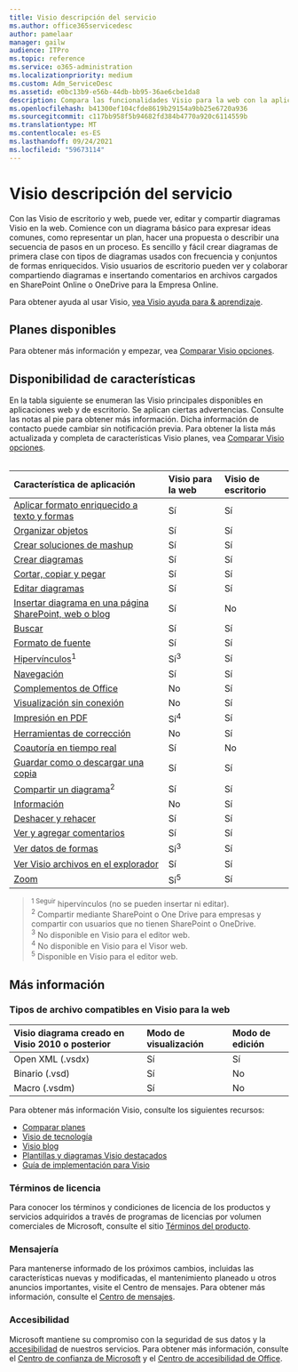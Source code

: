 ```yaml
---
title: Visio descripción del servicio
ms.author: office365servicedesc
author: pamelaar
manager: gailw
audience: ITPro
ms.topic: reference
ms.service: o365-administration
ms.localizationpriority: medium
ms.custom: Adm_ServiceDesc
ms.assetid: e0bc13b9-e56b-44db-bb95-36ae6cbe1da8
description: Compara las funcionalidades Visio para la web con la aplicación Visio escritorio.
ms.openlocfilehash: b41300ef104cfde8619b29154a9bb25e6720a936
ms.sourcegitcommit: c117bb958f5b94682fd384b4770a920c6114559b
ms.translationtype: MT
ms.contentlocale: es-ES
ms.lasthandoff: 09/24/2021
ms.locfileid: "59673114"
---
```

# <a name="visio-service-description"></a>Visio descripción del servicio

Con las Visio de escritorio y web, puede ver, editar y compartir diagramas Visio en la web. Comience con un diagrama básico para expresar ideas comunes, como representar un plan, hacer una propuesta o describir una secuencia de pasos en un proceso. Es sencillo y fácil crear diagramas de primera clase con tipos de diagramas usados con frecuencia y conjuntos de formas enriquecidos. Visio usuarios de escritorio pueden ver y colaborar compartiendo diagramas e insertando comentarios en archivos cargados en SharePoint Online o OneDrive para la Empresa Online.

Para obtener ayuda al usar Visio, [vea Visio ayuda para & aprendizaje](https://support.office.com/visio).

## <a name="available-plans"></a>Planes disponibles

Para obtener más información y empezar, vea [Comparar Visio opciones](https://www.microsoft.com/microsoft-365/visio/microsoft-visio-plans-and-pricing-compare-visio-options).
  
## <a name="feature-availability"></a>Disponibilidad de características

En la tabla siguiente se enumeran las Visio principales disponibles en aplicaciones web y de escritorio. Se aplican ciertas advertencias. Consulte las notas al pie para obtener más información. Dicha información de contacto puede cambiar sin notificación previa. Para obtener la lista más actualizada y completa de características Visio planes, vea [Comparar Visio opciones](https://www.microsoft.com/microsoft-365/visio/microsoft-visio-plans-and-pricing-compare-visio-options).<br><br> 

| Característica de aplicación | Visio para la web | Visio de escritorio |
|:-----|:-----|:-----|
|[Aplicar formato enriquecido a texto y formas](visio-features.md#apply-rich-formatting-to-text-and-shapes)|Sí |Sí |
|[Organizar objetos](visio-features.md#arrange-objects)|Sí |Sí |
|[Crear soluciones de mashup](visio-features.md#build-mashup-solutions)|Sí |Sí |
|[Crear diagramas](visio-features.md#create-diagrams)|Sí |Sí |
|[Cortar, copiar y pegar](visio-features.md#cut-copy-and-paste)|Sí |Sí |
|[Editar diagramas](visio-features.md#edit-diagrams)|Sí |Sí |
|[Insertar diagrama en una página SharePoint, web o blog](visio-features.md#embed-diagram-in-a-sharepoint-web-or-blog-page)|Sí |No |
|[Buscar](visio-features.md#find)|Sí |Sí |
|[Formato de fuente](visio-features.md#font-formatting)|Sí |Sí |
|[Hipervínculos](visio-features.md#hyperlinks)<sup>1</sup>|Sí<sup>3</sup>|Sí |
|[Navegación](visio-features.md#navigation)|Sí |Sí |
|[Complementos de Office](visio-features.md#office-add-ins)|No |Sí |
|[Visualización sin conexión](visio-features.md#offline-viewing)|No |Sí |
|[Impresión en PDF](visio-features.md#print-to-pdf)|Sí<sup>4</sup>|Sí |
|[Herramientas de corrección](visio-features.md#proofing-tools)|No |Sí |
|[Coautoría en tiempo real](visio-features.md#real-time-co-authoring)|Sí |No |
|[Guardar como o descargar una copia](visio-features.md#save-as-or-download-a-copy)|Sí |Sí |
|[Compartir un diagrama](visio-features.md#share-a-diagram)<sup>2</sup>|Sí |Sí |
|[Información](visio-features.md#tell-me)|No |Sí |
|[Deshacer y rehacer](visio-features.md#undo-and-redo)|Sí |Sí |
|[Ver y agregar comentarios](visio-features.md#view-and-add-comments)|Sí |Sí |
|[Ver datos de formas](visio-features.md#view-shape-data)|Sí<sup>3</sup>|Sí |
|[Ver Visio archivos en el explorador](visio-features.md#view-visio-files-in-the-browser)|Sí |Sí |
|[Zoom](visio-features.md#zoom)|Sí<sup>5</sup>|Sí |

> <sup>1 Seguir</sup> hipervínculos (no se pueden insertar ni editar).
<br/><sup>2</sup> Compartir mediante SharePoint o One Drive para empresas y compartir con usuarios que no tienen SharePoint o OneDrive.
<br/><sup>3</sup> No disponible en Visio para el editor web.
<br/><sup>4</sup> No disponible en Visio para el Visor web.
<br/><sup>5</sup> Disponible en Visio para el editor web.

## <a name="learn-more"></a>Más información

### <a name="supported-file-types-in-visio-for-the-web"></a>Tipos de archivo compatibles en Visio para la web

| Visio diagrama creado en Visio 2010 o posterior | Modo de visualización | Modo de edición |
|:-----|:-----|:-----|
|Open XML (.vsdx)  <br/> |Sí  <br/> |Sí  <br/> |
|Binario (.vsd)  <br/> |Sí  <br/> |No  <br/> |
|Macro (.vsdm)  <br/> |Sí  <br/> |No  <br/> |

Para obtener más información Visio, consulte los siguientes recursos:

- [Comparar planes](https://www.microsoft.com/microsoft-365/visio/microsoft-visio-plans-and-pricing-compare-visio-options)
- [Visio de tecnología](https://techcommunity.microsoft.com/t5/microsoft-teams/ct-p/MicrosoftTeams)
- [Visio blog](https://techcommunity.microsoft.com/t5/visio-blog/bg-p/VisioBlog)
- [Plantillas y diagramas Visio destacados](https://go.microsoft.com/fwlink/p/?linkid=2157372)
- [Guía de implementación para Visio](/deployoffice/deployment-guide-for-visio)

### <a name="licensing-terms"></a>Términos de licencia

Para conocer los términos y condiciones de licencia de los productos y servicios adquiridos a través de programas de licencias por volumen comerciales de Microsoft, consulte el sitio [Términos del producto](https://www.microsoft.com/licensing/terms/).

### <a name="messaging"></a>Mensajería 

Para mantenerse informado de los próximos cambios, incluidas las características nuevas y modificadas, el mantenimiento planeado u otros anuncios importantes, visite el Centro de mensajes. Para obtener más información, consulte el [Centro de mensajes](/microsoft-365/admin/manage/message-center).

### <a name="accessibility"></a>Accesibilidad

Microsoft mantiene su compromiso con la seguridad de sus datos y la [accesibilidad](https://www.microsoft.com/trust-center/compliance/accessibility) de nuestros servicios. Para obtener más información, consulte el [Centro de confianza de Microsoft](https://www.microsoft.com/trust-center) y el [Centro de accesibilidad de Office](https://support.office.com/article/ecab0fcf-d143-4fe8-a2ff-6cd596bddc6d).
